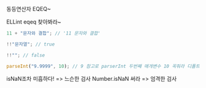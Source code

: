 <!-- @format -->

동등연산자 EQEQ~

ELLint eqeq 찾아봐라~

```js
11 + "문자와 결합"; // '11 문자와 결합'

!!"문자열"; // true

!!""; // false

parseInt("9.9999", 10); // 9 참고로 parserInt 두번째 매개변수 10 꼭줘라 디폴트가 10 아니다
```

isNaN조차 미흡하다! => 느슨한 검사
Number.isNaN 써라 => 엄격한 검사
